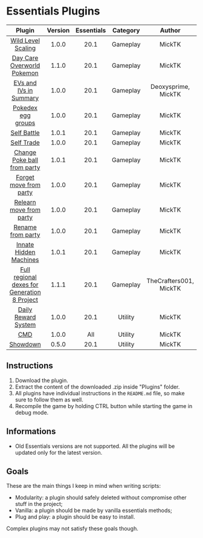 # Essentials Plugins

| Plugin | Version | Essentials | Category | Author ||
|:-:|:-:|:-:|:-:|:-:|:-:|
| [Wild Level Scaling](https://github.com/MickTK/Essentials-Plugins/tree/main/Wild_Level_Scaling) | 1.0.0 | 20.1 | Gameplay | MickTK | [Download](https://minhaskamal.github.io/DownGit/#/home?url=https://github.com/MickTK/Essentials-Plugins/tree/main/Wild_Level_Scaling&fileName=Wild_Level_Scaling&rootDirectory=true) |
| [Day Care Overworld Pokemon](https://github.com/MickTK/Essentials-Plugins/tree/main/Day_Care_Overworld_Pokemon) | 1.1.0 | 20.1 | Gameplay | MickTK | [Download](https://minhaskamal.github.io/DownGit/#/home?url=https://github.com/MickTK/Essentials-Plugins/tree/main/Day_Care_Overworld_Pokemon&fileName=Day_Care_Overworld_Pokemon&rootDirectory=true) |
| [EVs and IVs in Summary](https://github.com/MickTK/Essentials-Plugins/tree/main/EVs_and_IVs_in_Summary) | 1.0.0 | 20.1 | Gameplay | Deoxysprime, MickTK | [Download](https://minhaskamal.github.io/DownGit/#/home?url=https://github.com/MickTK/Essentials-Plugins/tree/main/EVs_and_IVs_in_Summary&fileName=EVs_and_IVs_in_Summary&rootDirectory=true) |
| [Pokedex egg groups](https://github.com/MickTK/Essentials-Plugins/tree/main/Pokedex_egg_groups) | 1.0.0 | 20.1 | Gameplay | MickTK | [Download](https://minhaskamal.github.io/DownGit/#/home?url=https://github.com/MickTK/Essentials-Plugins/tree/main/Pokedex_egg_groups&fileName=Pokedex_egg_groups&rootDirectory=true) |
| [Self Battle](https://github.com/MickTK/Essentials-Plugins/tree/main/Self_Battle) | 1.0.1 | 20.1 | Gameplay | MickTK | [Download](https://minhaskamal.github.io/DownGit/#/home?url=https://github.com/MickTK/Essentials-Plugins/tree/main/Self_Battle&fileName=Self_Battle&rootDirectory=true) |
| [Self Trade](https://github.com/MickTK/Essentials-Plugins/tree/main/Self_Trade) | 1.0.0 | 20.1 | Gameplay | MickTK | [Download](https://minhaskamal.github.io/DownGit/#/home?url=https://github.com/MickTK/Essentials-Plugins/tree/main/Self_Trade&fileName=Self_Trade&rootDirectory=true) |
| [Change Poke ball from party](https://github.com/MickTK/Essentials-Plugins/tree/main/Change_Poke_ball_from_party) | 1.0.1 | 20.1 | Gameplay | MickTK | [Download](https://minhaskamal.github.io/DownGit/#/home?url=https://github.com/MickTK/Essentials-Plugins/tree/main/Change_Poke_ball_from_party&fileName=Change_Poke_ball_from_party&rootDirectory=true) |
| [Forget move from party](https://github.com/MickTK/Essentials-Plugins/tree/main/Forget_move_from_party) | 1.0.0 | 20.1 | Gameplay | MickTK | [Download](https://minhaskamal.github.io/DownGit/#/home?url=https://github.com/MickTK/Essentials-Plugins/tree/main/Forget_move_from_party&fileName=Forget_move_from_party&rootDirectory=true) |
| [Relearn move from party](https://github.com/MickTK/Essentials-Plugins/tree/main/Relearn_move_from_party) | 1.0.0 | 20.1 | Gameplay | MickTK | [Download](https://minhaskamal.github.io/DownGit/#/home?url=https://github.com/MickTK/Essentials-Plugins/tree/main/Relearn_move_from_party&fileName=Relearn_move_from_party&rootDirectory=true) |
| [Rename from party](https://github.com/MickTK/Essentials-Plugins/tree/main/Rename_from_party) | 1.0.0 | 20.1 | Gameplay | MickTK | [Download](https://minhaskamal.github.io/DownGit/#/home?url=https://github.com/MickTK/Essentials-Plugins/tree/main/Rename_from_party&fileName=Rename_from_party&rootDirectory=true) |
| [Innate Hidden Machines](https://github.com/MickTK/Essentials-Plugins/tree/main/Innate_Hidden_Machines) | 1.0.1 | 20.1 | Gameplay | MickTK | [Download](https://minhaskamal.github.io/DownGit/#/home?url=https://github.com/MickTK/Essentials-Plugins/tree/main/Innate_Hidden_Machines&fileName=Innate_Hidden_Machines&rootDirectory=true) |
| [Full regional dexes for Generation 8 Project](https://github.com/MickTK/Essentials-Plugins/tree/main/Full_regional_dexes_for_Generation_8_Project) | 1.1.1 | 20.1 | Gameplay | TheCrafters001, MickTK | [Download](https://minhaskamal.github.io/DownGit/#/home?url=https://github.com/MickTK/Essentials-Plugins/tree/main/Full_regional_dexes_for_Generation_8_Project&fileName=Full_regional_dexes_for_Generation_8_Project&rootDirectory=true) |
| [Daily Reward System](https://github.com/MickTK/Essentials-Plugins/tree/main/Daily_Reward_System) | 1.0.0 | 20.1 | Utility | MickTK | [Download](https://minhaskamal.github.io/DownGit/#/home?url=https://github.com/MickTK/Essentials-Plugins/tree/main/Daily_Reward_System&fileName=Daily_Reward_System&rootDirectory=true) |
| [CMD](https://github.com/MickTK/Essentials-Plugins/tree/main/CMD) | 1.0.0 | All | Utility | MickTK | [Download](https://minhaskamal.github.io/DownGit/#/home?url=https://github.com/MickTK/Essentials-Plugins/tree/main/CMD&fileName=CMD&rootDirectory=true) |
| [Showdown](https://github.com/MickTK/Essentials-Plugins/tree/main/Showdown) | 0.5.0 | 20.1 | Utility | MickTK | [Download](https://minhaskamal.github.io/DownGit/#/home?url=https://github.com/MickTK/Essentials-Plugins/tree/main/Showdown&fileName=Showdown&rootDirectory=true) |

## Instructions
1. Download the plugin.
2. Extract the content of the downloaded .zip inside "Plugins" folder.
3. All plugins have individual instructions in the `README.md` file, so make sure to follow them as well.
4. Recompile the game by holding CTRL button while starting the game in debug mode.

## Informations
- Old Essentials versions are not supported. All the plugins will be updated only for the latest version.

## Goals
These are the main things I keep in mind when writing scripts:
- Modularity: a plugin should safely deleted without compromise other stuff in the project;
- Vanilla: a plugin should be made by vanilla essentials methods;
- Plug and play: a plugin should be easy to install.

Complex plugins may not satisfy these goals though.
